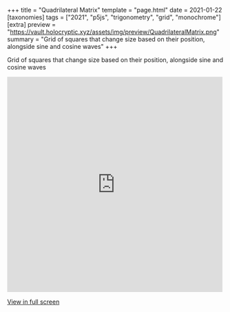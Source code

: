 +++
title = "Quadrilateral Matrix"
template = "page.html"
date = 2021-01-22
[taxonomies]
tags = ["2021", "p5js", "trigonometry", "grid", "monochrome"]
[extra]
preview = "https://vault.holocryptic.xyz/assets/img/preview/QuadrilateralMatrix.png"
summary = "Grid of squares that change size based on their position, alongside sine and cosine waves"
+++

Grid of squares that change size based on their position, alongside sine and cosine waves

<embed
type="text/html"
src="https://vault.holocryptic.xyz/src/2021/QuadrilateralMatrix"
width="500"
height="500"
/>

<a target=_blank href="https://vault.holocryptic.xyz/src/2021/QuadrilateralMatrix">View in full screen</a>